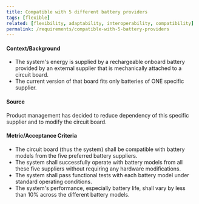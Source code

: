 ```yaml
---
title: Compatible with 5 different battery providers
tags: [flexible]
related: [flexibility, adaptability, interoperability, compatibility]
permalink: /requirements/compatible-with-5-battery-providers
---
```


<div class="quality-requirement" markdown="1">


#### Context/Background

* The system's energy is supplied by a rechargeable onboard battery provided by an external supplier that is mechanically attached to a circuit board.
* The current version of that board fits only batteries of ONE specific supplier.

#### Source

Product management has decided to reduce dependency of this specific supplier and to modify the circuit board.

#### Metric/Acceptance Criteria

* The circuit board (thus the system) shall be compatible with battery models from the five preferred battery suppliers.
* The system shall successfully operate with battery models from all these five suppliers without requiring any hardware modifications.
* The system shall pass functional tests with each battery model under standard operating conditions.
* The system's performance, especially battery life, shall vary by less than 10% across the different battery models.

</div><br>
